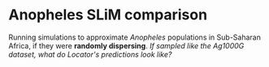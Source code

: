 # Anopheles SLiM comparison

Running simulations to approximate *Anopheles* populations in Sub-Saharan Africa, if they were **randomly dispersing**.
*If sampled like the Ag1000G dataset, what do Locator's predictions look like?*
